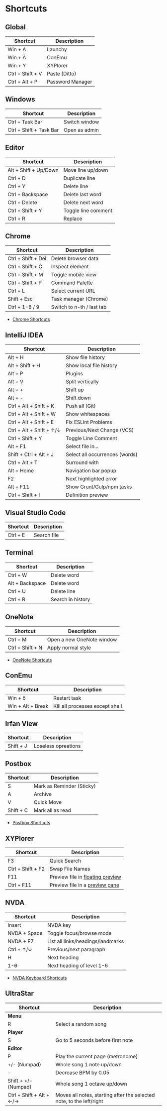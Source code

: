 # Shortcuts

## Global

| Shortcut              | Description            |
| --------------------- | ---------------------- |
| Win + A               | Launchy                |
| Win + Ä               | ConEmu                 |
| Win + Y               | XYPlorer               |
| Ctrl + Shift + V      | Paste (Ditto)          |
| Ctrl + Alt + P        | Password Manager       |

## Windows

| Shortcut                | Description            |
| ----------------------- | ---------------------- |
| Ctrl + Task Bar         | Switch window          |
| Ctrl + Shift + Task Bar | Open as admin          |

## Editor

| Shortcut              | Description            |
| --------------------- | ---------------------- |
| Alt + Shift + Up/Down | Move line up/down      |
| Ctrl + D              | Duplicate line         |
| Ctrl + Y              | Delete line            |
| Ctrl + Backspace      | Delete last word       |
| Ctrl + Delete         | Delete next word       |
| Ctrl + Shift + Y      | Toggle line comment    |
| Ctrl + R              | Replace                |

## Chrome

| Shortcut              | Description               |
| --------------------- | ------------------------- |
| Ctrl + Shift + Del    | Delete browser data       |
| Ctrl + Shift + C      | Inspect element           |
| Ctrl + Shift + M      | Toggle mobile view        |
| Ctrl + Shift + P      | Command Palette           |
| Ctrl + L              | Select current URL        |
| Shift + Esc           | Task manager (Chrome)     |
| Ctrl + 1-8 / 9        | Switch to n-th / last tab |

 - [Chrome Shortcuts](https://support.google.com/chrome/answer/157179)

## IntelliJ IDEA

| Shortcut                 | Description                        |
| ------------------------ | ---------------------------------- |
| Alt + H                  | Show file history                  |
| Alt + Shift + H          | Show local file history            |
| Alt + P                  | Plugins                            |
| Alt + V                  | Split vertically                   |
| Alt + +                  | Shift up                           |
| Alt + -                  | Shift down                         |
| Ctrl + Alt + Shift + K   | Push all (Git)                     |
| Ctrl + Alt + Shift + W   | Show whitespaces                   |
| Ctrl + Alt + Shift + E   | Fix ESLint Problems                |
| Ctrl + Alt + Shift + ↑/↓ | Previous/Next Change (VCS)         |
| Ctrl + Shift + Y         | Toggle Line Comment                |
| Alt + F1                 | Select file in...                  |
| Shift + Ctrl + Alt + J   | Select all occurrences (words)     |
| Ctrl + Alt + T           | Surround with                      |
| Alt + Home               | Navigation bar popup               |
| F2                       | Next highlighted error             |
| Alt + F11                | Show Grunt/Gulp/npm tasks          |
| Ctrl + Shift + I         | Definition preview                 |

## Visual Studio Code

| Shortcut              | Description            |
| --------------------- | ---------------------- |
| Ctrl + E              | Search file            |

## Terminal

| Shortcut              | Description            |
| --------------------- | ---------------------- |
| Ctrl + W              | Delete word            |
| Alt + Backspace       | Delete word            |
| Ctrl + U              | Delete line            |
| Ctrl + R              | Search in history      |

## OneNote

| Shortcut              | Description               |
| --------------------- | ------------------------- |
| Ctrl + M              | Open a new OneNote window |
| Ctrl + Shift + N      | Apply normal style        |

 - [OneNote Shortcuts](http://office.microsoft.com/en-us/onenote-help/keyboard-shortcuts-in-onenote-2013-HA102749248.aspx)

## ConEmu

| Shortcut              | Description                      |
| --------------------- | -------------------------------- |
| Win + ö               | Restart task                     |
| Win + Alt + Break     | Kill all processes except shell  |

## Irfan View

| Shortcut              | Description            |
| --------------------- | ---------------------- |
| Shift + J             | Loseless opreations    |

## Postbox

| Shortcut              | Description               |
| --------------------- | ------------------------- |
| S                     | Mark as Reminder (Sticky) |
| A                     | Archive                   |
| V                     | Quick Move                |
| Shift + C             | Mark all as read          |

 - [Postbox Shortcuts](http://support.postbox-inc.com/hc/en-us/articles/207223207-Postbox-Keyboard-Shortcuts)

## XYPlorer

| Shortcut              | Description                    |
| --------------------- | ------------------------------ |
| F3                    | Quick Search                   |
| Ctrl + Shift + F2     | Swap File Names                |
| F11                   | Preview file in [floating preview](https://www.xyplorer.com/release_11.20.php#FloatingPreview) |
| Ctrl + F11            | Preview file in a [preview pane](https://www.xyplorer.com/release_16.40.php#PP) |

## NVDA

| Shortcut              | Description                       |
| --------------------- | --------------------------------- |
| Insert                | NVDA key                          |
| NVDA + Space          | Toggle focus/browse mode          |
| NVDA + F7             | List all links/headings/landmarks |
| Ctrl + ↑/↓            | Previous/next paragraph           |
| H                     | Next heading                      |
| 1-6                   | Next heading of level 1-6         |

 - [NVDA Keyboard Shortcuts](https://dequeuniversity.com/screenreaders/nvda-keyboard-shortcuts)

## UltraStar

| Shortcut                  | Description                       |
| ------------------------- | --------------------------------- |
| **Menu**                  |                                   |
| R                         | Select a random song              |
| **Player**                |                                   |
| S                         | Go to 5 seconds before first note |
| **Editor**                |                                   |
| P                         | Play the current page (metronome) |
| +/- (Numpad)              | Whole song 1 note up/down         |
| -                         | Decrease BPM by 0.05              |
| Shift + +/- (Numpad)      | Whole song 1 octave up/down       |
| Ctrl + Shift + Alt + ←/→  | Moves all notes, starting after the selected note, to the left/right |

